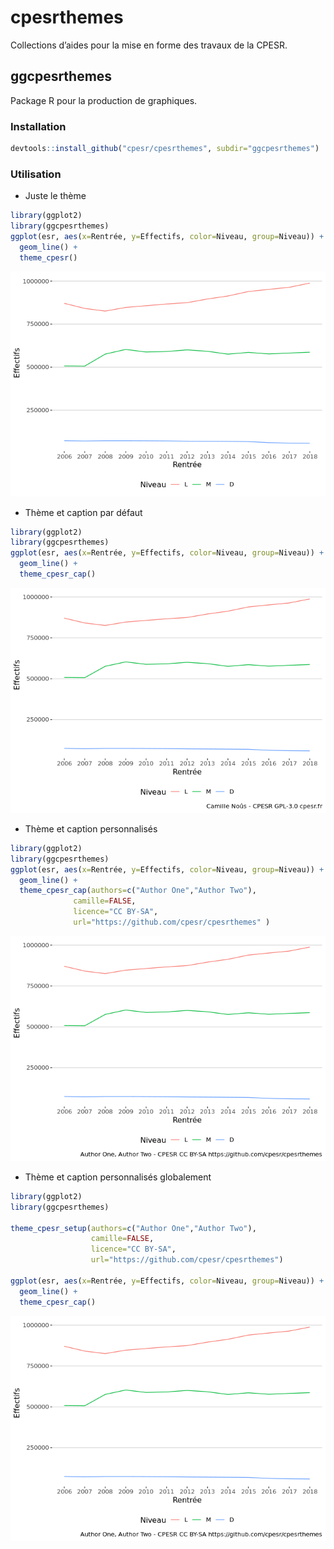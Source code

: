cpesrthemes
================

Collections d’aides pour la mise en forme des travaux de la CPESR.

## ggcpesrthemes

Package R pour la production de graphiques.

### Installation

``` r
devtools::install_github("cpesr/cpesrthemes", subdir="ggcpesrthemes")
```

### Utilisation

  - Juste le thème

<!-- end list -->

``` r
library(ggplot2)
library(ggcpesrthemes)
ggplot(esr, aes(x=Rentrée, y=Effectifs, color=Niveau, group=Niveau)) + 
  geom_line() + 
  theme_cpesr() 
```

![](README_files/figure-gfm/utilisation.simple-1.png)<!-- -->

  - Thème et caption par défaut

<!-- end list -->

``` r
library(ggplot2)
library(ggcpesrthemes)
ggplot(esr, aes(x=Rentrée, y=Effectifs, color=Niveau, group=Niveau)) + 
  geom_line() + 
  theme_cpesr_cap() 
```

![](README_files/figure-gfm/utilisation.cap-1.png)<!-- -->

  - Thème et caption personnalisés

<!-- end list -->

``` r
library(ggplot2)
library(ggcpesrthemes)
ggplot(esr, aes(x=Rentrée, y=Effectifs, color=Niveau, group=Niveau)) + 
  geom_line() + 
  theme_cpesr_cap(authors=c("Author One","Author Two"), 
              camille=FALSE, 
              licence="CC BY-SA",
              url="https://github.com/cpesr/cpesrthemes" )
```

![](README_files/figure-gfm/utilisation.perso-1.png)<!-- -->

  - Thème et caption personnalisés globalement

<!-- end list -->

``` r
library(ggplot2)
library(ggcpesrthemes)

theme_cpesr_setup(authors=c("Author One","Author Two"), 
                  camille=FALSE, 
                  licence="CC BY-SA",
                  url="https://github.com/cpesr/cpesrthemes")

ggplot(esr, aes(x=Rentrée, y=Effectifs, color=Niveau, group=Niveau)) + 
  geom_line() + 
  theme_cpesr_cap()
```

![](README_files/figure-gfm/utilisation.glob-1.png)<!-- -->
